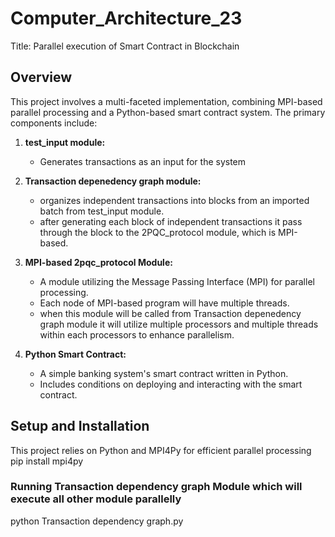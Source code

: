 # Computer_Architecture_23
Title: Parallel execution of Smart Contract in Blockchain 

## Overview
This project involves a multi-faceted implementation, combining MPI-based parallel processing and a Python-based smart contract system. The primary components include:

1. **test_input module:**
   -  Generates transactions as an input for the system
     
2. **Transaction depenedency graph module:**
   -  organizes independent transactions into blocks from an imported batch from test_input module. 
   - after generating each block of independent transactions it pass through the block to the 2PQC_protocol module, which is MPI-based.
     
3. **MPI-based 2pqc_protocol Module:**
   - A module utilizing the Message Passing Interface (MPI) for parallel processing.
   - Each node of MPI-based program will have multiple threads.
   - when this module will be called from Transaction depenedency graph module it will 
     utilize multiple processors and multiple threads within each processors to 
     enhance parallelism.

2. **Python Smart Contract:**
   - A simple banking system's smart contract written in Python.
   - Includes conditions on deploying and interacting with the smart contract.

## Setup and Installation
This project relies on Python and MPI4Py for efficient parallel processing
pip install mpi4py

### Running Transaction dependency graph Module which will execute all other module parallelly

python Transaction dependency graph.py
